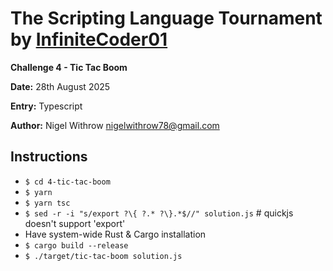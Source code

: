 
# The Scripting Language Tournament by [InfiniteCoder01](https://github.com/infiniteCoder01)

**Challenge 4 - Tic Tac Boom**

**Date:** 28th August 2025

**Entry:** Typescript

**Author:** Nigel Withrow <nigelwithrow78@gmail.com>

## Instructions
+ `$ cd 4-tic-tac-boom`
+ `$ yarn`
+ `$ yarn tsc`
+ `$ sed -r -i "s/export ?\{ ?.* ?\}.*$//" solution.js` # quickjs doesn't support 'export'
+ Have system-wide Rust & Cargo installation
+ `$ cargo build --release`
+ `$ ./target/tic-tac-boom solution.js`
